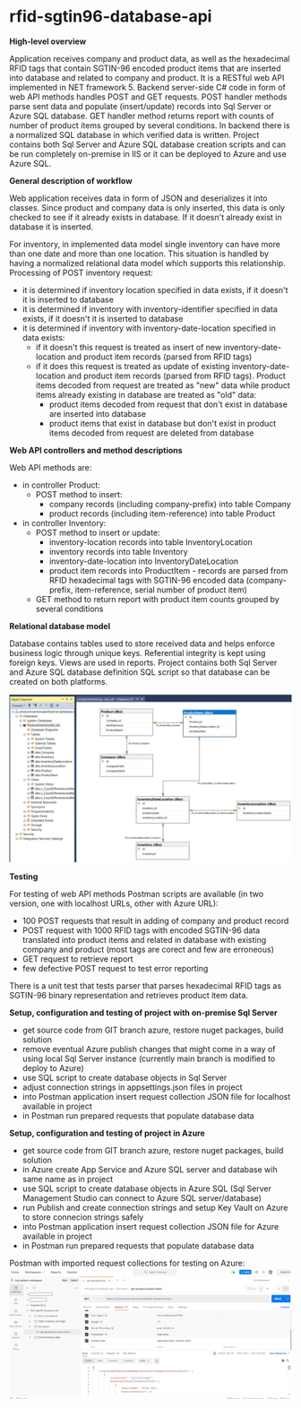 # rfid-sgtin96-database-api

**High-level overview**   

Application receives company and product data, as well as the hexadecimal RFID tags that contain SGTIN-96 encoded product items that are inserted into database and related to company and product. 
It is a RESTful web API implemented in NET framework 5. Backend server-side C# code in form of web API methods handles POST and GET requests.
POST handler methods parse sent data and populate (insert/update) records into Sql Server or Azure SQL database. 
GET handler method returns report with counts of number of product items grouped by several conditions. 
In backend there is a normalized SQL database in which verified data is written. Project contains both Sql Server and Azure SQL database creation scripts and can be run completely on-premise in IIS or it can be deployed to Azure and use Azure SQL.


**General description of workflow**

Web application receives data in form of JSON and deserializes it into classes. Since product and company data is only inserted, this data is only checked to see if it already exists in database. If it doesn't already exist in database it is inserted.

For inventory, in implemented data model single inventory can have more than one date and more than one location. This situation is handled by having a normalized relational data model which supports this relationship. 
Processing of POST inventory request: 
- it is determined if inventory location specified in data exists, if it doesn't it is inserted to database 
- it is determined if inventory with inventory-identifier specified in data exists, if it doesn't it is inserted to database
- it is determined if inventory with inventory-date-location specified in data exists:
    - if it doesn't this request is treated as insert of new inventory-date-location and product item records (parsed from RFID tags)
    - if it does this request is treated as update of existing inventory-date-location and product item records (parsed from RFID tags). Product items decoded from request are treated as "new" data while product items already existing in database are treated as "old" data:
      - product items decoded from request that don't exist in database are inserted into database
      - product items that exist in database but don't exist in product items decoded from request are deleted from database


**Web API controllers and method descriptions**

Web API methods are:
- in controller Product: 
  - POST method to insert: 
    - company records (including company-prefix) into table Company
    - product records (including item-reference) into table Product
- in controller Inventory:  
  - POST method to insert or update: 
    - inventory-location records into table InventoryLocation
    - inventory records into table Inventory
    - inventory-date-location into InventoryDateLocation
    - product item records into ProductItem - records are parsed from RFID hexadecimal tags with SGTIN-96 encoded data (company-prefix, item-reference, serial number of product item)
  - GET method to return report with product item counts grouped by several conditions 


**Relational database model**

Database contains tables used to store received data and helps enforce business logic through unique keys. Referential integrity is kept using foreign keys. Views are used in reports.
Project contains both Sql Server and Azure SQL database definition SQL script so that database can be created on both platforms.

![image](data-model.png)


**Testing**

For testing of web API methods Postman scripts are available (in two version, one with localhost URLs, other with Azure URL):
- 100 POST requests that result in adding of company and product record
- POST request with 1000 RFID tags with encoded SGTIN-96 data translated into product items and related in database with existing company and product (most tags are corect and few are erroneous)
- GET request to retrieve report
- few defective POST request to test error reporting

There is a unit test that tests parser that parses hexadecimal RFID tags as SGTIN-96 binary representation and retrieves product item data.

**Setup, configuration and testing of project with on-premise Sql Server**

- get source code from GIT branch azure, restore nuget packages, build solution
- remove eventual Azure publish changes that might come in a way of using local Sql Server instance (currently main branch is modified to deploy to Azure)
- use SQL script to create database objects in Sql Server
- adjust connection strings in appsettings.json files in project
- into Postman application insert request collection JSON file for localhost available in project
- in Postman run prepared requests that populate database data

**Setup, configuration and testing of project in Azure**

- get source code from GIT branch azure, restore nuget packages, build solution
- in Azure create App Service and Azure SQL server and database wih same name as in project
- use SQL script to create database objects in Azure SQL (Sql Server Management Studio can connect to Azure SQL server/database)
- run Publish and create connection strings and setup Key Vault on Azure to store connecion strings safely
- into Postman application insert request collection JSON file for Azure available in project
- in Postman run prepared requests that populate database data

Postman with imported request collections for testing on Azure:
![image](postman-example.png)
